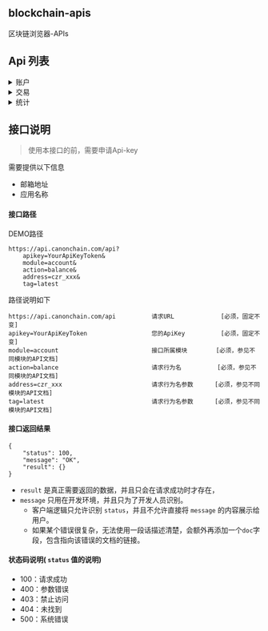 ## blockchain-apis

区块链浏览器-APIs

## Api 列表

<details>
<summary>账户</summary>

<!-- TOC -->

- [获取 单个账户 的余额](./doc/Accounts.md/#获取单个账户的余额)
- [获取 多个账户 的余额](./doc/Accounts.md/#获取多个账户的余额)
- [获取 单个账户 的交易列表 [Normal]](./doc/Accounts.md/#获取单个账户的交易列表[Normal])
- [获取 单个账户 的交易列表 [Internal]](./doc/Accounts.md/#获取单个账户的交易列表[Internal])
- [获取 单个账户 的普通交易数](./doc/Accounts.md/#获取单个账户的CRC20余额)
- [获取 单个账户 的CRC20余额](./doc/Accounts.md/#获取单个账户的CRC20交易)
- [获取 单个账户 的CRC20 Token交易](./doc/Accounts.md/#获取单个账户的交易数量)

<!-- /TOC -->
</details>

<details>
<summary>交易</summary>

<!-- TOC -->

- [通过交易Hash获取交易详情](./doc/Transaction.md/#获取交易详情)

<!-- /TOC -->

</details>

<details>
<summary>统计</summary>
<!-- TOC -->

- [获取 czr 最新价格](./doc/Stats.md/#获取CZR最新价格)
- [获取 czr Gas](./doc/Stats.md/#获取CZRGas)

<!-- /TOC -->
</details>

## 接口说明

> 使用本接口的前，需要申请Api-key

需要提供以下信息

- 邮箱地址
- 应用名称

#### 接口路径

DEMO路径

```
https://api.canonchain.com/api?
    apikey=YourApiKeyToken&
    module=account&
    action=balance&
    address=czr_xxx&
    tag=latest
```
路径说明如下
```
https://api.canonchain.com/api          请求URL             [必须，固定不变]
apikey=YourApiKeyToken                  您的ApiKey          [必须，固定不变]
module=account                          接口所属模块        [必须，参见不同模块的API文档]
action=balance                          请求行为名          [必须，参见不同模块的API文档]
address=czr_xxx                         请求行为名参数      [必须，参见不同模块的API文档]
tag=latest                              请求行为名参数      [必须，参见不同模块的API文档]
```

#### 接口返回结果

```
{
    "status": 100,
    "message": "OK",
    "result": {}
}
```

- `result` 是真正需要返回的数据，并且只会在请求成功时才存在，
- `message` 只用在开发环境，并且只为了开发人员识别。
    - 客户端逻辑只允许识别 `status`，并且不允许直接将 `message` 的内容展示给用户。
    - 如果某个错误很复杂，无法使用一段话描述清楚，会额外再添加一个`doc`字段，包含指向该错误的文档的链接。

#### 状态码说明( `status` 值的说明)
- 100：请求成功
- 400：参数错误
- 403：禁止访问
- 404：未找到
- 500：系统错误